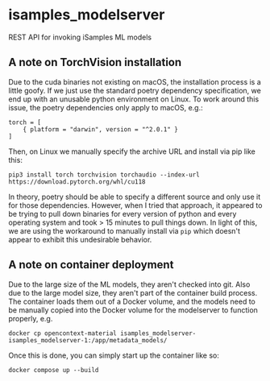 # isamples_modelserver
REST API for invoking iSamples ML models

## A note on TorchVision installation
Due to the cuda binaries not existing on macOS, the installation process is a little goofy.  If we just use the standard poetry dependency specification, we end up with an unusable python environment on Linux.  To work around this issue, the poetry  dependencies only apply to macOS, e.g.:

```
torch = [
    { platform = "darwin", version = "^2.0.1" }
]
```

Then, on Linux we manually specify the archive URL and install via pip like this:


```
pip3 install torch torchvision torchaudio --index-url https://download.pytorch.org/whl/cu118
```

In theory, poetry should be able to specify a different source and only use it for those dependencies.  However, when I tried that approach, it appeared to be trying to pull down binaries for every version of python and every operating system and took > 15 minutes to pull things down.  In light of this, we are using the workaround to manually install via `pip` which doesn't appear to exhibit this undesirable behavior.

## A note on container deployment
Due to the large size of the ML models, they aren't checked into git.  Also due to the large model size, they aren't part of the container build process.  The container loads them out of a Docker volume, and the models need to be manually copied into the Docker volume for the modelserver to function properly, e.g.

```
docker cp opencontext-material isamples_modelserver-isamples_modelserver-1:/app/metadata_models/
```

Once this is done, you can simply start up the container like so:

```
docker compose up --build
```
